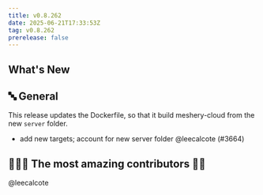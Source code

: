 ```yaml
---
title: v0.8.262
date: 2025-06-21T17:33:53Z
tag: v0.8.262
prerelease: false
---
```


## What's New
## 🔤 General
This release updates the Dockerfile, so that it build meshery-cloud from the new `server` folder.

- add new targets; account for new server folder @leecalcote (#3664)

## 👨🏽‍💻 The most amazing contributors 🦸‍♂️ 

@leecalcote

